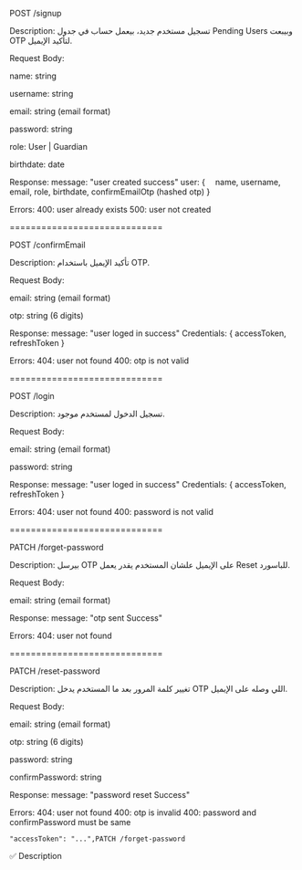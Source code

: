 POST /signup

Description:
تسجيل مستخدم جديد، بيعمل حساب في جدول Pending Users وبيبعت OTP لتأكيد الإيميل.

Request Body:

name: string

username: string

email: string (email format)

password: string

role: User | Guardian

birthdate: date

Response:
message: "user created success"
user: {
 name, username, email, role, birthdate, confirmEmailOtp (hashed otp)
}

Errors:
400: user already exists
500: user not created

=============================

POST /confirmEmail

Description:
تأكيد الإيميل باستخدام OTP.

Request Body:

email: string (email format)

otp: string (6 digits)

Response:
message: "user loged in success"
Credentials: { accessToken, refreshToken }

Errors:
404: user not found
400: otp is not valid

=============================

POST /login

Description:
تسجيل الدخول لمستخدم موجود.

Request Body:

email: string (email format)

password: string

Response:
message: "user loged in success"
Credentials: { accessToken, refreshToken }

Errors:
404: user not found
400: password is not valid

=============================

PATCH /forget-password

Description:
بيرسل OTP على الإيميل علشان المستخدم يقدر يعمل Reset للباسورد.

Request Body:

email: string (email format)

Response:
message: "otp sent Success"

Errors:
404: user not found

=============================

PATCH /reset-password

Description:
تغيير كلمة المرور بعد ما المستخدم يدخل OTP اللي وصله على الإيميل.

Request Body:

email: string (email format)

otp: string (6 digits)

password: string

confirmPassword: string

Response:
message: "password reset Success"

Errors:
404: user not found
400: otp is invalid
400: password and confirmPassword must be same



    "accessToken": "...",PATCH /forget-password
✅ Description
